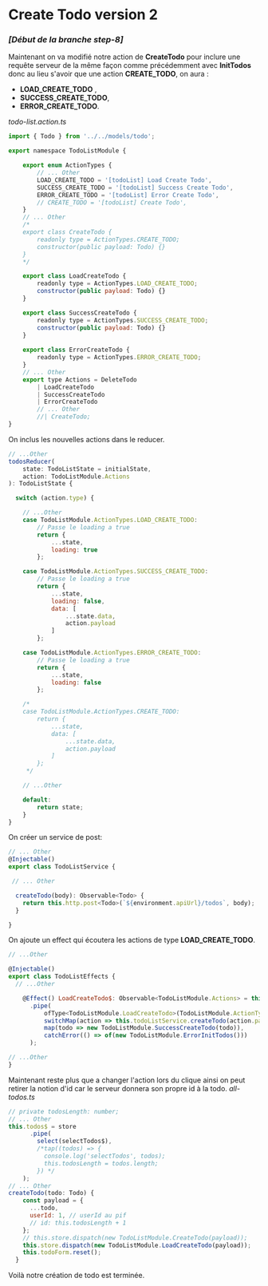 # Create Todo version 2

### *[Début de la branche step-8]*

Maintenant on va modifié notre action de **CreateTodo** pour inclure une requête serveur de la même façon comme précédemment avec **InitTodos** donc au lieu s'avoir que une action **CREATE_TODO**, on aura :
- **LOAD_CREATE_TODO** ,
- **SUCCESS_CREATE_TODO**,
 - **ERROR_CREATE_TODO**.

*todo-list.action.ts*
```javascript
import { Todo } from '../../models/todo';

export namespace TodoListModule {

    export enum ActionTypes {
	    // ... Other
        LOAD_CREATE_TODO = '[todoList] Load Create Todo',
        SUCCESS_CREATE_TODO = '[todoList] Success Create Todo',
        ERROR_CREATE_TODO = '[todoList] Error Create Todo',
        // CREATE_TODO = '[todoList] Create Todo',
    }
	// ... Other
	/*
    export class CreateTodo {
        readonly type = ActionTypes.CREATE_TODO;
        constructor(public payload: Todo) {}
    }
    */

    export class LoadCreateTodo {
        readonly type = ActionTypes.LOAD_CREATE_TODO;
        constructor(public payload: Todo) {}
    }

    export class SuccessCreateTodo {
        readonly type = ActionTypes.SUCCESS_CREATE_TODO;
        constructor(public payload: Todo) {}
    }
    
    export class ErrorCreateTodo {
        readonly type = ActionTypes.ERROR_CREATE_TODO;
    }
    // ... Other
    export type Actions = DeleteTodo
        | LoadCreateTodo
        | SuccessCreateTodo
        | ErrorCreateTodo
        // ... Other
        //| CreateTodo;
}

```
On inclus les nouvelles actions dans le reducer.
```javascript
// ...Other
todosReducer(
    state: TodoListState = initialState,
    action: TodoListModule.Actions
): TodoListState {

  switch (action.type) {

	// ...Other
    case TodoListModule.ActionTypes.LOAD_CREATE_TODO:
        // Passe le loading a true
        return {
            ...state,
            loading: true
        };

    case TodoListModule.ActionTypes.SUCCESS_CREATE_TODO:
        // Passe le loading a true
        return {
            ...state,
            loading: false,
            data: [
                ...state.data,
                action.payload
            ]
        };

    case TodoListModule.ActionTypes.ERROR_CREATE_TODO:
        // Passe le loading a true
        return {
            ...state,
            loading: false
        };

	/*
    case TodoListModule.ActionTypes.CREATE_TODO:
        return {
            ...state,
            data: [
                ...state.data,
                action.payload
            ]
        };
     */

    // ...Other

    default:
        return state;
    }
}

```
On créer un service de post: 
```javascript
// ... Other
@Injectable()
export class TodoListService {

 // ... Other

  createTodo(body): Observable<Todo> {
    return this.http.post<Todo>(`${environment.apiUrl}/todos`, body);
  }

}
```
On ajoute un effect qui écoutera les actions de type **LOAD_CREATE_TODO**.

```javascript
// ...Other

@Injectable()
export class TodoListEffects {
  // ...Other

    @Effect() LoadCreateTodo$: Observable<TodoListModule.Actions> = this.actions$
      .pipe(
          ofType<TodoListModule.LoadCreateTodo>(TodoListModule.ActionTypes.LOAD_CREATE_TODO),
          switchMap(action => this.todoListService.createTodo(action.payload)),
          map(todo => new TodoListModule.SuccessCreateTodo(todo)),
          catchError(() => of(new TodoListModule.ErrorInitTodos()))
      );

// ...Other
}
```
Maintenant reste plus que a changer l'action lors du clique ainsi on peut retirer la notion d'id car le serveur donnera son propre id à la todo.
*all-todos.ts*
```javascript
// private todosLength: number;
// ... Other
this.todos$ = store
      .pipe(
        select(selectTodos$),
        /*tap((todos) => {
          console.log('selectTodos', todos);
          this.todosLength = todos.length;
        }) */
    );
// ... Other
createTodo(todo: Todo) {
    const payload = {
      ...todo,
      userId: 1, // userId au pif
      // id: this.todosLength + 1
    };
    // this.store.dispatch(new TodoListModule.CreateTodo(payload));
    this.store.dispatch(new TodoListModule.LoadCreateTodo(payload));
    this.todoForm.reset();
  }
```
Voilà notre création de todo est terminée.
<!--stackedit_data:
eyJoaXN0b3J5IjpbLTE2ODQyODcwOTAsLTE1MDk5NzQ0OTRdfQ
==
-->